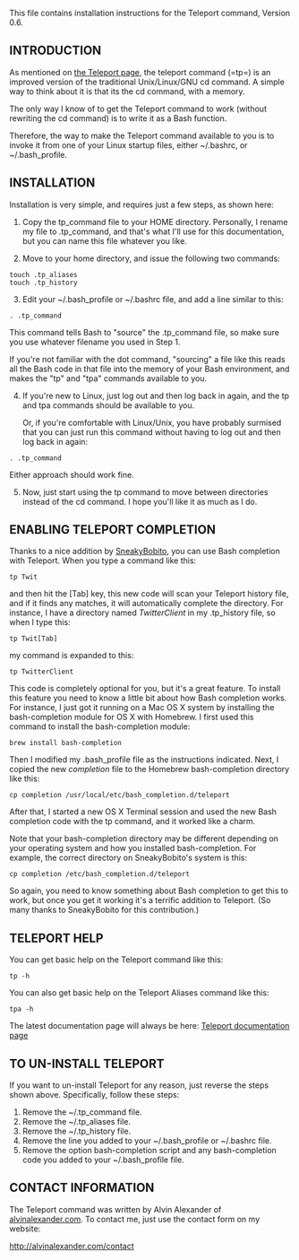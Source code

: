 This file contains installation instructions for the Teleport command,
Version 0.6.

INTRODUCTION
------------

As mentioned on [the Teleport page](http://alvinalexander.com/linux/linux-teleport-command-cd-improved),
the teleport command (=tp=) is an improved version of the traditional
Unix/Linux/GNU cd command. A simple way to think about it is that its
the cd command, with a memory.

The only way I know of to get the Teleport command to work (without rewriting 
the cd command) is to write it as a Bash function. 

Therefore, the way to make the Teleport command available to you is to invoke 
it from one of your Linux startup files, either ~/.bashrc, or ~/.bash_profile.


INSTALLATION
------------

Installation is very simple, and requires just a few steps, as shown here:

1) Copy the tp_command file to your HOME directory. Personally, I rename
   my file to .tp_command, and that's what I'll use for this documentation,
   but you can name this file whatever you like.

2) Move to your home directory, and issue the following two commands:

```
touch .tp_aliases
touch .tp_history
```

3) Edit your ~/.bash_profile or ~/.bashrc file, and add a line similar to
   this:

```
. .tp_command
```

   This command tells Bash to "source" the .tp_command file, so make sure you
   use whatever filename you used in Step 1.

   If you're not familiar with the dot command, "sourcing" a file like this
   reads all the Bash code in that file into the memory of your Bash environment, 
   and makes the "tp" and "tpa" commands available to you.

4) If you're new to Linux, just log out and then log back in again, and the 
   tp and tpa commands should be available to you.

   Or, if you're comfortable with Linux/Unix, you have probably surmised that 
   you can just run this command without having to log out and then log back 
   in again:

```
. .tp_command
```

   Either approach should work fine.

5) Now, just start using the tp command to move between directories instead of 
   the cd command.  I hope you'll like it as much as I do.


ENABLING TELEPORT COMPLETION
----------------------------

Thanks to a nice addition by [SneakyBobito](https://github.com/SneakyBobito), you can use Bash completion with Teleport.
When you type a command like this:

```
tp Twit
```

and then hit the [Tab] key, this new code will scan your Teleport history file, and if
it finds any matches, it will automatically complete the directory. For instance, I have
a directory named _TwitterClient_ in my .tp_history file, so when I type this:

```
tp Twit[Tab]
```

my command is expanded to this:

```
tp TwitterClient
```

This code is completely optional for you, but it's a great feature. To install this feature
you need to know a little bit about how Bash completion works. For instance, I just got it
running on a Mac OS X system by installing the bash-completion module for OS X with Homebrew.
I first used this command to install the bash-completion module:

```
brew install bash-completion
```

Then I modified my .bash_profile file as the instructions indicated. Next, I copied the new
_completion_ file to the Homebrew bash-completion directory like this:

```
cp completion /usr/local/etc/bash_completion.d/teleport
```

After that, I started a new OS X Terminal session and used the new Bash completion code with
the tp command, and it worked like a charm.

Note that your bash-completion directory may be different depending on your operating system
and how you installed bash-completion. For example, the correct directory on SneakyBobito's
system is this:

```
cp completion /etc/bash_completion.d/teleport
```

So again, you need to know something about Bash completion to get this to work, but once you
get it working it's a terrific addition to Teleport. (So many thanks to SneakyBobito for this
contribution.)


TELEPORT HELP
-------------

You can get basic help on the Teleport command like this:

```
tp -h
```

You can also get basic help on the Teleport Aliases command like this:

```
tpa -h
```

The latest documentation page will always be here: 
[Teleport documentation page](http://alvinalexander.com/linux/linux-teleport-command-cd-improved)


TO UN-INSTALL TELEPORT
----------------------

If you want to un-install Teleport for any reason, just reverse the steps 
shown above. Specifically, follow these steps:

1. Remove the ~/.tp_command file.
2. Remove the ~/.tp_aliases file.
3. Remove the ~/.tp_history file.
4. Remove the line you added to your ~/.bash_profile or ~/.bashrc file.
5. Remove the option bash-completion script and any bash-completion code you added to your
   ~/.bash_profile file.


CONTACT INFORMATION
-------------------

The Teleport command was written by Alvin Alexander of [alvinalexander.com](http://alvinalexander.com).
To contact me, just use the contact form on my website:

http://alvinalexander.com/contact



